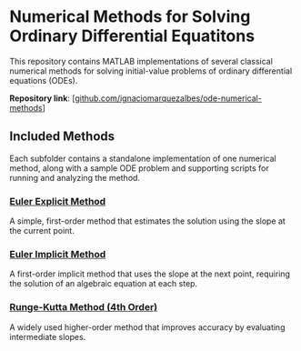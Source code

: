 # Numerical Methods for Solving Ordinary Differential Equatitons

This repository contains MATLAB implementations of several classical numerical methods for solving initial-value problems of ordinary differential equations (ODEs).

**Repository link**: [[github.com/ignaciomarquezalbes/ode-numerical-methods](https://github.com/ignaciomarquezalbes/coding-portfolio/tree/main/ode-numerical-methods)]

## Included Methods

Each subfolder contains a standalone implementation of one numerical method, along with a sample ODE problem and supporting scripts for running and analyzing the method.

### [Euler Explicit Method](https://github.com/ignaciomarquezalbes/ode-numerical-methods/tree/main/euler-explicit)

A simple, first-order method that estimates the solution using the slope at the current point.

### [Euler Implicit Method](https://github.com/ignaciomarquezalbes/ode-numerical-methods/tree/main/euler-implicit)

A first-order implicit method that uses the slope at the next point, requiring the solution of an algebraic equation at each step.

### [Runge-Kutta Method (4th Order)](https://github.com/ignaciomarquezalbes/ode-numerical-methods/tree/main/runge-kutta)

A widely used higher-order method that improves accuracy by evaluating intermediate slopes.


